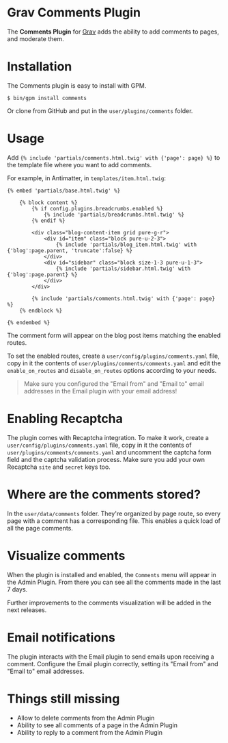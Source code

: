 # Grav Comments Plugin

The **Comments Plugin** for [Grav](http://github.com/getgrav/grav) adds the ability to add comments to pages, and moderate them.

# Installation

The Comments plugin is easy to install with GPM.

```
$ bin/gpm install comments
```

Or clone from GitHub and put in the `user/plugins/comments` folder.

# Usage

Add `{% include 'partials/comments.html.twig' with {'page': page} %}` to the template file where you want to add comments.

For example, in Antimatter, in `templates/item.html.twig`:

```twig
{% embed 'partials/base.html.twig' %}

    {% block content %}
        {% if config.plugins.breadcrumbs.enabled %}
            {% include 'partials/breadcrumbs.html.twig' %}
        {% endif %}

        <div class="blog-content-item grid pure-g-r">
            <div id="item" class="block pure-u-2-3">
                {% include 'partials/blog_item.html.twig' with {'blog':page.parent, 'truncate':false} %}
            </div>
            <div id="sidebar" class="block size-1-3 pure-u-1-3">
                {% include 'partials/sidebar.html.twig' with {'blog':page.parent} %}
            </div>
        </div>

        {% include 'partials/comments.html.twig' with {'page': page} %}
    {% endblock %}

{% endembed %}
```

The comment form will appear on the blog post items matching the enabled routes.

To set the enabled routes, create a `user/config/plugins/comments.yaml` file, copy in it the contents of `user/plugins/comments/comments.yaml` and edit the `enable_on_routes` and `disable_on_routes` options according to your needs.

> Make sure you configured the "Email from" and "Email to" email addresses in the Email plugin with your email address!

# Enabling Recaptcha

The plugin comes with Recaptcha integration. To make it work, create a `user/config/plugins/comments.yaml` file, copy in it the contents of `user/plugins/comments/comments.yaml` and uncomment the captcha form field and the captcha validation process.
Make sure you add your own Recaptcha `site` and `secret` keys too.

# Where are the comments stored?

In the `user/data/comments` folder. They're organized by page route, so every page with a comment has a corresponding file. This enables a quick load of all the page comments.

# Visualize comments

When the plugin is installed and enabled, the `Comments` menu will appear in the Admin Plugin. From there you can see all the comments made in the last 7 days.

Further improvements to the comments visualization will be added in the next releases.

# Email notifications

The plugin interacts with the Email plugin to send emails upon receiving a comment. Configure the Email plugin correctly, setting its "Email from" and "Email to" email addresses.

# Things still missing

- Allow to delete comments from the Admin Plugin
- Ability to see all comments of a page in the Admin Plugin
- Ability to reply to a comment from the Admin Plugin
